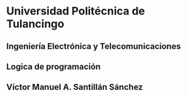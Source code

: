 # Universidad Politécnica de Tulancingo
## Ingeniería Electrónica y Telecomunicaciones
## Logica de programación
## Víctor Manuel A. Santillán Sánchez
